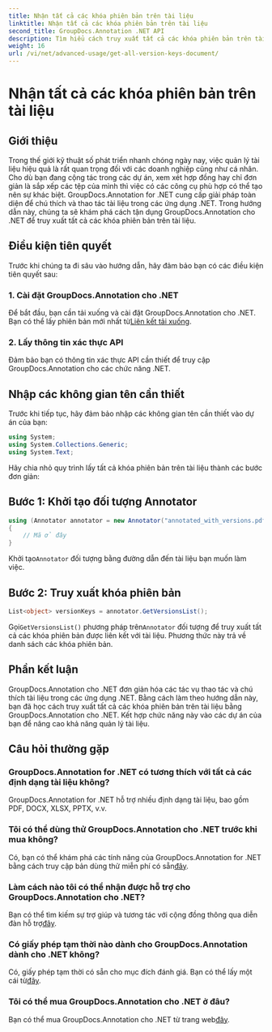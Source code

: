 ```yaml
---
title: Nhận tất cả các khóa phiên bản trên tài liệu
linktitle: Nhận tất cả các khóa phiên bản trên tài liệu
second_title: GroupDocs.Annotation .NET API
description: Tìm hiểu cách truy xuất tất cả các khóa phiên bản trên tài liệu bằng GroupDocs.Annotation cho .NET. Nâng cao khả năng quản lý tài liệu của bạn với tính năng toàn diện này.
weight: 16
url: /vi/net/advanced-usage/get-all-version-keys-document/
---
```


# Nhận tất cả các khóa phiên bản trên tài liệu

## Giới thiệu
Trong thế giới kỹ thuật số phát triển nhanh chóng ngày nay, việc quản lý tài liệu hiệu quả là rất quan trọng đối với các doanh nghiệp cũng như cá nhân. Cho dù bạn đang cộng tác trong các dự án, xem xét hợp đồng hay chỉ đơn giản là sắp xếp các tệp của mình thì việc có các công cụ phù hợp có thể tạo nên sự khác biệt. GroupDocs.Annotation for .NET cung cấp giải pháp toàn diện để chú thích và thao tác tài liệu trong các ứng dụng .NET. Trong hướng dẫn này, chúng ta sẽ khám phá cách tận dụng GroupDocs.Annotation cho .NET để truy xuất tất cả các khóa phiên bản trên tài liệu.
## Điều kiện tiên quyết
Trước khi chúng ta đi sâu vào hướng dẫn, hãy đảm bảo bạn có các điều kiện tiên quyết sau:
### 1. Cài đặt GroupDocs.Annotation cho .NET
 Để bắt đầu, bạn cần tải xuống và cài đặt GroupDocs.Annotation cho .NET. Bạn có thể lấy phiên bản mới nhất từ[Liên kết tải xuống](https://releases.groupdocs.com/annotation/net/).
### 2. Lấy thông tin xác thực API
Đảm bảo bạn có thông tin xác thực API cần thiết để truy cập GroupDocs.Annotation cho các chức năng .NET.

## Nhập các không gian tên cần thiết
Trước khi tiếp tục, hãy đảm bảo nhập các không gian tên cần thiết vào dự án của bạn:
```csharp
using System;
using System.Collections.Generic;
using System.Text;
```

Hãy chia nhỏ quy trình lấy tất cả khóa phiên bản trên tài liệu thành các bước đơn giản:
## Bước 1: Khởi tạo đối tượng Annotator
```csharp
using (Annotator annotator = new Annotator("annotated_with_versions.pdf"))
{
    // Mã ở đây
}
```
 Khởi tạo`Annotator` đối tượng bằng đường dẫn đến tài liệu bạn muốn làm việc.
## Bước 2: Truy xuất khóa phiên bản
```csharp
List<object> versionKeys = annotator.GetVersionsList();
```
 Gọi`GetVersionsList()` phương pháp trên`Annotator` đối tượng để truy xuất tất cả các khóa phiên bản được liên kết với tài liệu. Phương thức này trả về danh sách các khóa phiên bản.

## Phần kết luận
GroupDocs.Annotation cho .NET đơn giản hóa các tác vụ thao tác và chú thích tài liệu trong các ứng dụng .NET. Bằng cách làm theo hướng dẫn này, bạn đã học cách truy xuất tất cả các khóa phiên bản trên tài liệu bằng GroupDocs.Annotation cho .NET. Kết hợp chức năng này vào các dự án của bạn để nâng cao khả năng quản lý tài liệu.
## Câu hỏi thường gặp
### GroupDocs.Annotation for .NET có tương thích với tất cả các định dạng tài liệu không?
GroupDocs.Annotation for .NET hỗ trợ nhiều định dạng tài liệu, bao gồm PDF, DOCX, XLSX, PPTX, v.v.
### Tôi có thể dùng thử GroupDocs.Annotation cho .NET trước khi mua không?
 Có, bạn có thể khám phá các tính năng của GroupDocs.Annotation for .NET bằng cách truy cập bản dùng thử miễn phí có sẵn[đây](https://releases.groupdocs.com/).
### Làm cách nào tôi có thể nhận được hỗ trợ cho GroupDocs.Annotation cho .NET?
 Bạn có thể tìm kiếm sự trợ giúp và tương tác với cộng đồng thông qua diễn đàn hỗ trợ[đây](https://forum.groupdocs.com/c/annotation/10).
### Có giấy phép tạm thời nào dành cho GroupDocs.Annotation dành cho .NET không?
 Có, giấy phép tạm thời có sẵn cho mục đích đánh giá. Bạn có thể lấy một cái từ[đây](https://purchase.groupdocs.com/temporary-license/).
### Tôi có thể mua GroupDocs.Annotation cho .NET ở đâu?
 Bạn có thể mua GroupDocs.Annotation cho .NET từ trang web[đây](https://purchase.groupdocs.com/buy).
